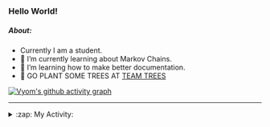 ### Hello World!

##### About:
- Currently I am a student.
- 🌱 I’m currently learning about Markov Chains.
- 🌱 I’m learning how to make better documentation.
- 🌱 GO PLANT SOME TREES AT [TEAM TREES](https://teamtrees.org/)

[![Vyom's github activity graph](https://activity-graph.herokuapp.com/graph?username=Vyvy-vi)](https://github.com/ashutosh00710/github-readme-activity-graph)

---
<details>
  <summary>:zap: My Activity:</summary>
  
<!--START_SECTION:waka-->
![Code Time](http://img.shields.io/badge/Code%20Time-798%20hrs%2036%20mins-blue)

**I'm a Night 🦉** 

```text
🌞 Morning    72 commits     ██░░░░░░░░░░░░░░░░░░░░░░░   8.87% 
🌆 Daytime    195 commits    ██████░░░░░░░░░░░░░░░░░░░   24.01% 
🌃 Evening    274 commits    ████████░░░░░░░░░░░░░░░░░   33.74% 
🌙 Night      271 commits    ████████░░░░░░░░░░░░░░░░░   33.37%

```
📅 **I'm Most Productive on Sunday** 

```text
Monday       78 commits     ██░░░░░░░░░░░░░░░░░░░░░░░   9.61% 
Tuesday      137 commits    ████░░░░░░░░░░░░░░░░░░░░░   16.87% 
Wednesday    129 commits    ████░░░░░░░░░░░░░░░░░░░░░   15.89% 
Thursday     109 commits    ███░░░░░░░░░░░░░░░░░░░░░░   13.42% 
Friday       107 commits    ███░░░░░░░░░░░░░░░░░░░░░░   13.18% 
Saturday     88 commits     ██░░░░░░░░░░░░░░░░░░░░░░░   10.84% 
Sunday       164 commits    █████░░░░░░░░░░░░░░░░░░░░   20.2%

```


📊 **This Week I Spent My Time On** 

```text
🔥 Editors: 
VS Code                  1 hr 47 mins        █████████████████████░░░░   87.23% 
Vim                      15 mins             ███░░░░░░░░░░░░░░░░░░░░░░   12.77%

🐱‍💻 Projects: 
CSF                      1 hr 44 mins        █████████████████████░░░░   85.41% 
Unknown Project          14 mins             ███░░░░░░░░░░░░░░░░░░░░░░   11.99% 
Quiz-bot                 1 min               ░░░░░░░░░░░░░░░░░░░░░░░░░   1.55% 
praise                   0 secs              ░░░░░░░░░░░░░░░░░░░░░░░░░   0.79% 
file-utils               0 secs              ░░░░░░░░░░░░░░░░░░░░░░░░░   0.27%

```


 Last Updated on 31/05/2022 04:12:02 UTC
<!--END_SECTION:waka-->
</details>
